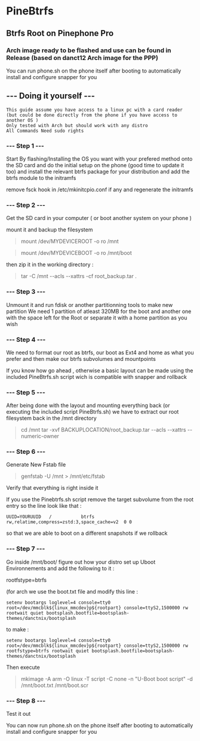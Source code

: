 # PineBtrfs
## Btrfs Root on Pinephone Pro


### Arch image ready to be flashed and use can be found in Release (based on danct12 Arch image for the PPP)
You can run phone.sh on the phone itself after booting to automatically install and configure snapper for you

## --- Doing it yourself ---

```
This guide assume you have access to a linux pc with a card reader
(but could be done directly from the phone if you have access to another OS )
Only tested with Arch but should work with any distro
All Commands Need sudo rights

```

### --- Step 1 ---
Start By flashing/Installing the OS you want with your prefered method onto the SD card
and do the initial setup on the phone (good time to update it too) and install the relevant btrfs package for your distribution and add the btrfs module to the initramfs

remove fsck hook in /etc/mkinitcpio.conf if any
and regenerate the initramfs

### --- Step 2 ---
Get the SD card in your computer ( or boot another system on your phone )

mount it and backup the filesystem

>mount /dev/MYDEVICEROOT -o ro /mnt

>mount /dev/MYDEVICEBOOT -o ro /mnt/boot

then zip it in the working directory :

> tar -C /mnt --acls --xattrs -cf root_backup.tar .

### --- Step 3 ---

Unmount it and run fdisk or another partitionning tools to make new partition
We need 1 partition of atleast 320MB for the boot and another one with the space left for the Root or separate it with a home partition as you wish


### --- Step 4 ---

We need to format our root as btrfs, our boot as Ext4 and home as what you prefer
and then make our btrfs subvolumes and mountpoints

If you know how go ahead , otherwise a basic layout can be made using the included PineBtrfs.sh script wich is compatible with snapper and rollback

### --- Step 5 ---

After being done with the layout and mounting everything back (or executing the included script PineBtrfs.sh)
we have to extract our root filesystem back in the /mnt directory

> cd /mnt
> tar -xvf BACKUPLOCATION/root_backup.tar --acls --xattrs --numeric-owner

### --- Step 6 ---

Generate New Fstab file

> genfstab -U /mnt > /mnt/etc/fstab

Verify that everything is right inside it 

If you use the Pinebtrfs.sh script remove the target subvolume from the root entry 
so the line look like that :


```
UUID=YOURUUID	/         	btrfs     	rw,relatime,compress=zstd:3,space_cache=v2	0 0

```
so that we are able to boot on a different snapshots if we rollback

### --- Step 7 ---

Go inside /mnt/boot/
figure out how your distro set up Uboot Environnements
and add the following to it : 

rootfstype=btrfs


(for arch we use the boot.txt file and modify this line : 
```
setenv bootargs loglevel=4 console=tty0 root=/dev/mmcblk${linux_mmcdev}p${rootpart} console=ttyS2,1500000 rw rootwait quiet bootsplash.bootfile=bootsplash-themes/danctnix/bootsplash
```

to make : 
```
setenv bootargs loglevel=4 console=tty0 root=/dev/mmcblk${linux_mmcdev}p${rootpart} console=ttyS2,1500000 rw rootfstype=btrfs rootwait quiet bootsplash.bootfile=bootsplash-themes/danctnix/bootsplash
```

Then execute 

> mkimage -A arm -O linux -T script -C none -n "U-Boot boot script" -d /mnt/boot.txt /mnt/boot.scr


### --- Step 8 ---

Test it out

You can now run phone.sh on the phone itself after booting to automatically install and configure snapper for you 
